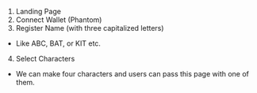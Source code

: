 1. Landing Page
2. Connect Wallet (Phantom)
3. Register Name (with three capitalized letters)

- Like ABC, BAT, or KIT etc.

4. Select Characters

- We can make four characters and users can pass this page with one of them.
